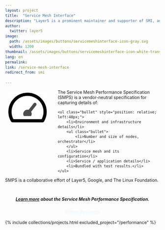 ```yaml
---
layout: project
title:  "Service Mesh Interface"
description: "Layer5 is a prominent maintainer and supporter of SMI, advancing its specifications and delivering conformance tooling through Meshery."
author:
  twitter: layer5
image:
  path: /assets/images/buttons/servicemeshinterface-icon-gray.svg
  width: 1200
thumbnail: /assets/images/buttons/servicemeshinterface-icon-white-trans.svg
lang: en
permalink:
link: /service-mesh-interface
redirect_from: smi

---
```

<style>
ul.bullet li {
  list-style-type: circle;
  margin-left:15px;
  position: relative;
  text-align: left;
}
ul.bullet ul {
  margin-left:25px;
  list-style-position: inside;
}
ul.bullet li ul {
  list-style-type: circle;
  margin-left:15px;
}
</style>
<div class="row" style="vertical-align: middle;">
  <p>
    <img src="/assets/images/buttons/smps_black.svg" 
      class="light-shadow" width="25%" style="display:inline;float:left;margin-right:5%;padding:10px;" />
    The Service Mesh Performance Specification (SMPS) is a vendor-neutral specification for capturing details of:
    
    <ul class="bullet" style="position: relative; left:40px;">
        <li>Environment and infrastructure details</li>
        <ul class="bullet">
            <li>Number and size of nodes, orchestrator</li>
        </ul>
        <li>Service mesh and its configuration</li>
        <li>Service / application details</li>
        <li>Bundled with test results.</li>
    </ul>
  </p>
    <p>SMPS is a collaborative effort of Layer5, Google, and The Linux Foundation.</p>
    <h5 class="l5-dark-grey-text" style="padding-top:25px;text-align: center;font-weight: bold;"><a href="https://github.com/layer5io/service-mesh-performance-specification">Learn more</a> about the Service Mesh Performance Specification.</h5>
    
</div>
</div>

<h3 style="text-align:center;color:aliceblue;"><a href="/projects" alt="Service Mesh Tools" style="color:aliceblue;">Other Projects</a></h3>

{% include collections/projects.html excluded_project="/performance" %}